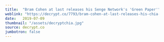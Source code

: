 ```yaml
---
title:  "Bram Cohen at last releases his Senge Network's 'Green Paper'"
weblink: "https://decrypt.co/7793/bram-cohen-at-last-releases-his-chia-network-green-paper"
date:   2019-07-09
thumbnail: "/assets/decryptchia.jpg"
source: decrypt.co
jumbotron: false
---
```

